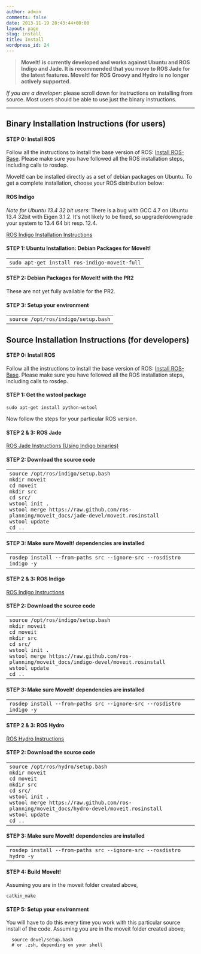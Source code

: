 ```yaml
---
author: admin
comments: false
date: 2013-11-19 20:43:44+00:00
layout: page
slug: install
title: Install
wordpress_id: 24
---
```


> **MoveIt! is currently developed and works against Ubuntu and ROS Indigo and Jade. It is recommended that you move to ROS Jade for the latest features. MoveIt! for ROS Groovy and Hydro is no longer actively supported.**


_If you are a developer_: please scroll down for instructions on installing from source. Most users should be able to use just the binary instructions.


* * *




## Binary Installation Instructions (for users)




#### STEP 0: Install ROS


Follow all the instructions to install the base version of ROS: [Install ROS-Base](http://wiki.ros.org/indigo/Installation/Ubuntu). Please make sure you have followed all the ROS installation steps, including calls to rosdep.

MoveIt! can be installed directly as a set of debian packages on Ubuntu. To get a complete installation, choose your ROS distribution below:

#### **ROS Indigo**

_Note for Ubuntu 13.4 32 bit users_: There is a bug with GCC 4.7 on Ubuntu 13.4 32bit with Eigen 3.1.2. It's not likely to be fixed, so upgrade/downgrade your system to 13.4 64 bit resp. 12.4.

<div class="accordion" id="accordion3">
  <div class="accordion-group">
    <div class="accordion-heading">
      <a class="accordion-toggle" data-toggle="collapse" data-parent="#accordion3" href="#collapseTwo">
        ROS Indigo Installation Instructions
      </a>
    </div>
    <div id="collapseTwo" class="accordion-body collapse">
      <div class="accordion-inner">
        <div class="toggle_content" style="display: block;"><p></p>
          <h4>STEP 1: Ubuntu Installation: Debian Packages for MoveIt!</h4>
          <div><div id="highlighter_390226" class="syntaxhighlighter nogutter  bash"><table border="0" cellpadding="0" cellspacing="0"><tbody><tr><td class="code"><div class="container"><div class="line number1 index0 alt2 highlighted"><code class="bash functions">sudo apt-get install ros-indigo-moveit-full</code></div></div></td></tr></tbody></table></div></div>
          <h4>STEP 2: Debian Packages for MoveIt! with the PR2</h4>
          <p>These are not yet fully available for the PR2.</p>
          <h4>STEP 3: Setup your environment</h4>
          <div><div id="highlighter_784502" class="syntaxhighlighter nogutter  bash"><table border="0" cellpadding="0" cellspacing="0"><tbody><tr><td class="code"><div class="container"><div class="line number1 index0 alt2 highlighted"><code class="bash functions">source /opt/ros/indigo/setup.bash</code></div></div></td></tr></tbody></table></div></div>
          <p></p>
       </div>
      </div>
    </div>
  </div>
</div>

## Source Installation Instructions (for developers)


#### **STEP 0: Install ROS**


Follow all the instructions to install the base version of ROS: [Install ROS-Base](http://www.ros.org/wiki/hydro/Installation/Ubuntu). Please make sure you have followed all the ROS installation steps, including calls to rosdep.


#### **STEP 1: Get the wstool package**


`sudo apt-get install python-wstool`

Now follow the steps for your particular ROS version.

#### **STEP 2 & 3: ROS Jade**

<div class="accordion" id="accordion6">
  <div class="accordion-group">
    <div class="accordion-heading">
      <a class="accordion-toggle" data-toggle="collapse" data-parent="#accordion6" href="#collapseFive">
        ROS Jade Instructions (Using Indigo binaries)
      </a>
    </div>
    <div id="collapseFive" class="accordion-body collapse">
    <div class="toggle_content" style="display: block;"><p></p>
    <h4>STEP 2: Download the source code</h4>
    <div><div id="highlighter_230766" class="syntaxhighlighter nogutter  bash"><table border="0" cellpadding="0" cellspacing="0"><tbody><tr><td class="code"><div class="container"><div class="line number1 index0 alt2 highlighted"><code class="bash functions">source /opt/ros/indigo/setup.bash</code></div><div class="line number2 index1 alt1 highlighted"><code class="bash functions">mkdir moveit</code></div><div class="line number3 index2 alt2 highlighted"><code class="bash functions">cd moveit</code></div><div class="line number4 index3 alt1 highlighted"><code class="bash functions">mkdir src</code></div><div class="line number5 index4 alt2 highlighted"><code class="bash functions">cd src/</code></div><div class="line number6 index5 alt1 highlighted"><code class="bash plain">wstool init .</code></div><div class="line number7 index6 alt2 highlighted"><code class="bash plain">wstool merge https://raw.github.com/ros-planning/moveit_docs/jade-devel/moveit.rosinstall</code></div><div class="line number8 index7 alt1 highlighted"><code class="bash plain">wstool update</code></div><div class="line number9 index8 alt2 highlighted"><code class="bash functions">cd ..</code></div></div></td></tr></tbody></table></div></div>
    <h4>STEP 3: Make sure MoveIt! dependencies are installed</h4>
    <div><div id="highlighter_730265" class="syntaxhighlighter nogutter  bash"><table border="0" cellpadding="0" cellspacing="0"><tbody><tr><td class="code"><div class="container"><div class="line number1 index0 alt2 highlighted"><code class="bash plain">rosdep install --from-paths src --ignore-src --rosdistro indigo -y</code></div></div></td></tr></tbody></table></div></div>
    <p></p></div>
    </div>
  </div>
</div>



#### **STEP 2 & 3: ROS Indigo**

<div class="accordion" id="accordion5">
  <div class="accordion-group">
    <div class="accordion-heading">
      <a class="accordion-toggle" data-toggle="collapse" data-parent="#accordion5" href="#collapseFour">
        ROS Indigo Instructions
      </a>
    </div>
    <div id="collapseFour" class="accordion-body collapse">
    <div class="toggle_content" style="display: block;"><p></p>
    <h4>STEP 2: Download the source code</h4>
    <div><div id="highlighter_230766" class="syntaxhighlighter nogutter  bash"><table border="0" cellpadding="0" cellspacing="0"><tbody><tr><td class="code"><div class="container"><div class="line number1 index0 alt2 highlighted"><code class="bash functions">source /opt/ros/indigo/setup.bash</code></div><div class="line number2 index1 alt1 highlighted"><code class="bash functions">mkdir moveit</code></div><div class="line number3 index2 alt2 highlighted"><code class="bash functions">cd moveit</code></div><div class="line number4 index3 alt1 highlighted"><code class="bash functions">mkdir src</code></div><div class="line number5 index4 alt2 highlighted"><code class="bash functions">cd src/</code></div><div class="line number6 index5 alt1 highlighted"><code class="bash plain">wstool init .</code></div><div class="line number7 index6 alt2 highlighted"><code class="bash plain">wstool merge https://raw.github.com/ros-planning/moveit_docs/indigo-devel/moveit.rosinstall</code></div><div class="line number8 index7 alt1 highlighted"><code class="bash plain">wstool update</code></div><div class="line number9 index8 alt2 highlighted"><code class="bash functions">cd ..</code></div></div></td></tr></tbody></table></div></div>
    <h4>STEP 3: Make sure MoveIt! dependencies are installed</h4>
    <div><div id="highlighter_730265" class="syntaxhighlighter nogutter  bash"><table border="0" cellpadding="0" cellspacing="0"><tbody><tr><td class="code"><div class="container"><div class="line number1 index0 alt2 highlighted"><code class="bash plain">rosdep install --from-paths src --ignore-src --rosdistro indigo -y</code></div></div></td></tr></tbody></table></div></div>
    <p></p></div>
    </div>
  </div>
</div>

#### **STEP 2 & 3: ROS Hydro**
<div class="accordion" id="accordion4">
  <div class="accordion-group">
    <div class="accordion-heading">
      <a class="accordion-toggle" data-toggle="collapse" data-parent="#accordion4" href="#collapseThree">
        ROS Hydro Instructions
      </a>
    </div>
    <div id="collapseThree" class="accordion-body collapse">
      <div class="toggle_content" style="display: block;"><p></p>
      <h4>STEP 2: Download the source code</h4>
      <div><div id="highlighter_439348" class="syntaxhighlighter nogutter  bash"><table border="0" cellpadding="0" cellspacing="0"><tbody><tr><td class="code"><div class="container"><div class="line number1 index0 alt2 highlighted"><code class="bash functions">source /opt/ros/hydro/setup.bash</code></div><div class="line number2 index1 alt1 highlighted"><code class="bash functions">mkdir moveit</code></div><div class="line number3 index2 alt2 highlighted"><code class="bash functions">cd moveit</code></div><div class="line number4 index3 alt1 highlighted"><code class="bash functions">mkdir src</code></div><div class="line number5 index4 alt2 highlighted"><code class="bash functions">cd src/</code></div><div class="line number6 index5 alt1 highlighted"><code class="bash plain">wstool init .</code></div><div class="line number7 index6 alt2 highlighted"><code class="bash plain">wstool merge https://raw.github.com/ros-planning/moveit_docs/hydro-devel/moveit.rosinstall</code></div><div class="line number8 index7 alt1 highlighted"><code class="bash plain">wstool update</code></div><div class="line number9 index8 alt2 highlighted"><code class="bash functions">cd ..</code></div></div></td></tr></tbody></table></div></div>
      <h4>STEP 3: Make sure MoveIt! dependencies are installed</h4>
      <div><div id="highlighter_550652" class="syntaxhighlighter nogutter  bash"><table border="0" cellpadding="0" cellspacing="0"><tbody><tr><td class="code"><div class="container"><div class="line number1 index0 alt2 highlighted"><code class="bash plain">rosdep install --from-paths src --ignore-src --rosdistro hydro -y</code></div></div></td></tr></tbody></table></div></div>
      <p></p></div>
    </div>
  </div>
</div>





#### **STEP 4: Build MoveIt!**


Assuming you are in the moveit folder created above,

`catkin_make`



#### **STEP 5: Setup your environment**


You will have to do this every time you work with this particular source install of the code. Assuming you are in the moveit folder created above,

```
  source devel/setup.bash
  # or .zsh, depending on your shell
```

